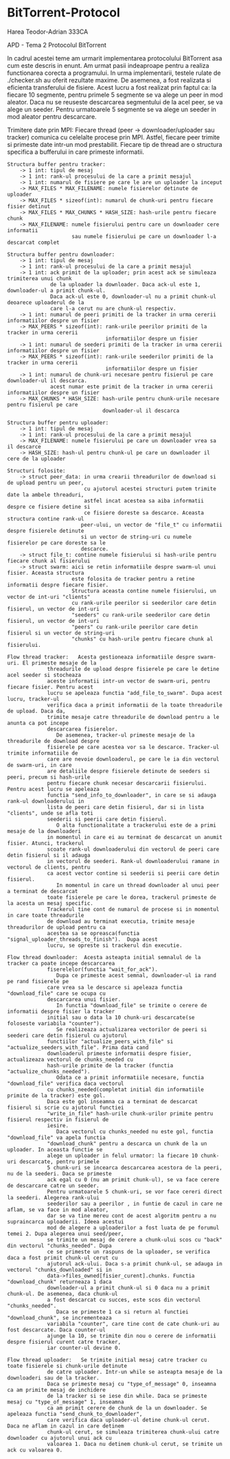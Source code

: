 # BitTorrent-Protocol
Harea Teodor-Adrian
333CA

APD - Tema 2
Protocolul BitTorrent

  In cadrul acestei teme am urmarit implementarea protocolului BitTorrent asa cum este
descris in enunt. Am urmat pasii indeaproape pentru a realiza functionarea corecta a 
programului. In urma implementarii, testele rulate de ./checker.sh au oferit rezultate
maxime.
  De asemenea, a fost realizata si eficienta transferului de fisiere. Acest lucru a fost
realizat prin faptul ca: la fiecare 10 segmente, pentru primele 5 segmente se va alege un
peer in mod aleator. Daca nu se reuseste descarcarea segmentului de la acel peer, se va
alege un seeder. Pentru urmatoarele 5 segmente se va alege un seeder in mod aleator pentru
descarcare.

  Trimitere date prin MPI: Fiecare thread (peer -> downloader/uploader sau tracker)
comunica cu celelalte procese prin MPI. Astfel, fiecare peer trimite si primeste date
intr-un mod prestabilit. Fiecare tip de thread are o structura specifica a bufferului
in care primeste informatii.

    Structura buffer pentru tracker:
        -> 1 int: tipul de mesaj
        -> 1 int: rank-ul procesului de la care a primit mesajul
        -> 1 int: numarul de fisiere pe care le are un uploader la inceput
        -> MAX_FILES * MAX_FILENAME: numele fisierelor detinute de uploader
        -> MAX_FILES * sizeof(int): numarul de chunk-uri pentru fiecare fisier detinut
        -> MAX_FILES * MAX_CHUNKS * HASH_SIZE: hash-urile pentru fiecare chunk
        -> MAX_FILENAME: numele fisierului pentru care un downloader cere informatii
                         sau numele fisierului pe care un downloader l-a descarcat complet

    Structura buffer pentru downloader: 
        -> 1 int: tipul de mesaj
        -> 1 int: rank-ul procesului de la care a primit mesajul
        -> 1 int: ack primit de la uploader; prin acest ack se simuleaza trimiterea unui chunk
                  de la uploader la downloader. Daca ack-ul este 1, downloader-ul a primit chunk-ul.
                  Daca ack-ul este 0, downloader-ul nu a primit chunk-ul deoarece uploaderul de la
                  care l-a cerut nu are chunk-ul respectiv.
        -> 1 int: numarul de peeri primiti de la tracker in urma cererii informatiilor despre un fisier
        -> MAX_PEERS * sizeof(int): rank-urile peerilor primiti de la tracker in urma cererii
                                    informatiilor despre un fisier
        -> 1 int: numarul de seederi primiti de la tracker in urma cererii informatiilor despre un fisier
        -> MAX_PEERS * sizeof(int): rank-urile seederilor primiti de la tracker in urma cererii
                                    informatiilor despre un fisier
        -> 1 int: numarul de chunk-uri necesare pentru fisierul pe care downloader-ul il descarca.
                  acest numar este primit de la tracker in urma cererii informatiilor despre un fisier
        -> MAX_CHUNKS * HASH_SIZE: hash-urile pentru chunk-urile necesare pentru fisierul pe care
                                   downloader-ul il descarca

    Structura buffer pentru uploader:
        -> 1 int: tipul de mesaj
        -> 1 int: rank-ul procesului de la care a primit mesajul
        -> MAX_FILENAME: numele fisierului pe care un downloader vrea sa il descarce
        -> HASH_SIZE: hash-ul pentru chunk-ul pe care un downloader il cere de la uploader
    
    Structuri folosite:
        -> struct peer_data: in urma crearii threadurilor de download si de upload pentru un peer,
                             cu ajutorul acestei structuri putem trimite date la ambele threaduri,
                             astfel incat acestea sa aiba informatii despre ce fisiere detine si
                             ce fisiere doreste sa descarce. Aceasta structura contine rank-ul
                            peer-ului, un vector de "file_t" cu informatii despre fisierele detinute
                            si un vector de string-uri cu numele fisierelor pe care doreste sa le
                            descarce.
        -> struct file_t: contine numele fisierului si hash-urile pentru fiecare chunk al fisierului
        -> struct swarm: aici se retin informatiile despre swarm-ul unui fisier. Aceasta structura
                         este folosita de tracker pentru a retine informatii despre fiecare fisier.
                         Structura aceasta contine numele fisierului, un vector de int-uri "clients"
                         cu rank-urile peerilor si seederilor care detin fisierul, un vector de int-uri
                         "seeders" cu rank-urile seederilor care detin fisierul, un vector de int-uri
                         "peers" cu rank-urile peerilor care detin fisierul si un vector de string-uri
                         "chunks" cu hash-urile pentru fiecare chunk al fisierului.

    Flow thread tracker:   Acesta gestioneaza informatiile despre swarm-uri. El primeste mesaje de la
                 threadurile de upload despre fisierele pe care le detine acel seeder si stocheaza
                 aceste informatii intr-un vector de swarm-uri, pentru fiecare fisier. Pentru acest
                 lucru se apeleaza functia "add_file_to_swarm". Dupa acest lucru, tracker-ul
                 verifica daca a primit informatii de la toate threadurile de upload. Daca da,
                 trimite mesaje catre threadurile de download pentru a le anunta ca pot incepe
                 descarcarea fisierelor.
                    De asemenea, tracker-ul primeste mesaje de la threadurile de download despre
                 fisierele pe care acestea vor sa le descarce. Tracker-ul trimite informatiile de
                 care are nevoie downloaderul, pe care le ia din vectorul de swarm-uri, in care
                 are detaliile despre fisierele detinute de seeders si peeri, precum si hash-urile
                 pentru fiecare chunk necesar descarcarii fisierului. Pentru acest lucru se apeleaza
                 functia "send_info_to_downloader", in care se si adauga rank-ul downloaderului in
                 lista de peeri care detin fisierul, dar si in lista "clients", unde se afla toti
                 seederii si peerii care detin fisierul.
                    O alta functionalitate a trackerului este de a primi mesaje de la downloaderi
                 in momentul in care ei au terminat de descarcat un anumit fisier. Atunci, trackerul
                 scoate rank-ul downloaderului din vectorul de peeri care detin fisierul si il adauga
                 in vectorul de seederi. Rank-ul downloaderului ramane in vectorul de clients, pentru
                 ca acest vector contine si seederii si peerii care detin fisierul.
                    In momentul in care un thread downloader al unui peer a terminat de descarcat 
                 toate fisierele pe care le dorea, trackerul primeste de la acesta un mesaj specific.
                 Trackerul tine cont de numarul de procese si in momentul in care toate threadurile
                 de download au terminat executia, trimite mesaje threadurilor de upload pentru ca
                 acestea sa se opreasca(functia "signal_uploader_threads_to_finish").  Dupa acest
                 lucru, se opreste si trackerul din executie.

    Flow thread downloader:  Acesta asteapta initial semnalul de la tracker ca poate incepe descarcarea
                 fiserelelor(functia "wait_for_ack").
                    Dupa ce primeste acest semnal, downloader-ul ia rand pe rand fisierele pe
                 care vrea sa le descarce si apeleaza functia "download_file" care se ocupa cu
                 descarcarea unui fisier.
                    In functia "download_file" se trimite o cerere de informatii despre fisier la tracker
                 initial sau o data la 10 chunk-uri descarcate(se foloseste variabila "counter").
                    Se realizeaza actualizarea vectorilor de peeri si seederi care detin fisierul cu ajutorul
                 functiilor "actualize_peers_with_file" si "actualize_seeders_with_file". Prima data cand
                 downloaderul primeste informatii despre fisier, actualizeaza vectorul de chunks_needed cu
                 hash-urile primite de la tracker (functia "actualize_chunks_needed").
                    Odata ce a primit informatiile necesare, functia "download_file" verifica daca vectorul
                 cu chunks_needed(completat initial din informatiile primite de la tracker) este gol.
                 Daca este gol inseamna ca a terminat de descarcat fisierul si scrie cu ajutorul functiei
                 "write_in_file" hash-urile chunk-urilor primite pentru fisierul respectiv in fisierul de
                 iesire.
                    Daca vectorul cu chunks_needed nu este gol, functia "download_file" va apela functia
                 "download_chunk" pentru a descarca un chunk de la un uploader. In aceasta functie se
                 alege un uploader in felul urmator: la fiecare 10 chunk-uri descarcate, pentru primele
                 5 chunk-uri se incearca descarcarea acestora de la peeri, nu de la seederi. Daca se primeste
                 ack egal cu 0 (nu am primit chunk-ul), se va face cerere de descarcare catre un seeder.
                 Pentru urmatoarele 5 chunk-uri, se vor face cereri direct la seederi. Alegerea rank-ului
                 seederilor sau a peerilor , in funtie de cazul in care ne aflam, se va face in mod aleator,
                 dar se va tine mereu cont de acest algoritm pentru a nu supraincarca uploaderii. Ideea acestui
                 mod de alegere a uploaderilor a fost luata de pe forumul temei 2. Dupa alegerea unui seed/peer,
                 se trimite un mesaj de cerere a chunk-ului scos cu "back" din vectorul "chunks_needed". Dupa 
                 ce se primeste un raspuns de la uploader, se verifica daca a fost primit chunk-ul cerut cu 
                 ajutorul ack-ului. Daca s-a primit chunk-ul, se adauga in vectorul "chunks_downloaded" si in
                 data->files_owned[fisier_curent].chunks. Functia "download_chunk" returneaza 1 daca
                 downloader-ul a primit chunk-ul si 0 daca nu a primit chunk-ul. De asemenea, daca chunk-ul
                 a fost descarcat cu succes, este scos din vectorul "chunks_needed".
                    Daca se primeste 1 ca si return al functiei "download_chunk", se incrementeaza
                 variabila "counter", care tine cont de cate chunk-uri au fost descarcate. Daca counter-ul
                 ajunge la 10, se trimite din nou o cerere de informatii despre fisierul curent catre tracker,
                 iar counter-ul devine 0.

    Flow thread uploader:   Se trimite initial mesaj catre tracker cu toate fisierele si chunk-urile detinute
                 de catre uploader. Intr-un while se asteapta mesaje de la downloaderi sau de la tracker.
                 Daca se primeste mesaj cu "type_of_message" 0, inseamna ca am primite mesaj de inchidere
                 de la tracker si se iese din while. Daca se primeste mesaj cu "type_of_message" 1, inseamna
                 ca am primit cerere de chunk de la un downloader. Se apeleaza functia "send_chunk_to_downloader",
                 care verifica daca uploader-ul detine chunk-ul cerut. Daca ne aflam in cazul in care detinem
                 chunk-ul cerut, se simuleaza trimiterea chunk-ului catre downloader cu ajutorul unui ack cu
                 valoarea 1. Daca nu detinem chunk-ul cerut, se trimite un ack cu valoarea 0.
